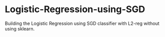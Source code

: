 # Logistic-Regression-using-SGD
Building the Logistic Regression using SGD classifier with L2-reg without using sklearn.
